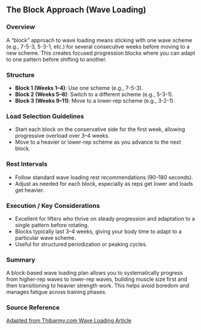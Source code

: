 ## The Block Approach (Wave Loading)

### Overview
A “block” approach to wave loading means sticking with one wave scheme (e.g., 7-5-3, 5-3-1, etc.) for several consecutive weeks before moving to a new scheme. This creates focused progression blocks where you can adapt to one pattern before shifting to another.

### Structure
- **Block 1 (Weeks 1–4)**: Use one scheme (e.g., 7-5-3).  
- **Block 2 (Weeks 5–8)**: Switch to a different scheme (e.g., 5-3-1).  
- **Block 3 (Weeks 9–11)**: Move to a lower-rep scheme (e.g., 3-2-1).

### Load Selection Guidelines
- Start each block on the conservative side for the first week, allowing progressive overload over 3–4 weeks.  
- Move to a heavier or lower-rep scheme as you advance to the next block.

### Rest Intervals
- Follow standard wave loading rest recommendations (90–180 seconds).  
- Adjust as needed for each block, especially as reps get lower and loads get heavier.

### Execution / Key Considerations
- Excellent for lifters who thrive on steady progression and adaptation to a single pattern before rotating.  
- Blocks typically last 3–4 weeks, giving your body time to adapt to a particular wave scheme.  
- Useful for structured periodization or peaking cycles.

### Summary
A block-based wave loading plan allows you to systematically progress from higher-rep waves to lower-rep waves, building muscle size first and then transitioning to heavier strength work. This helps avoid boredom and manages fatigue across training phases.

### Source Reference
[Adapted from Thibarmy.com Wave Loading Article](https://thibarmy.com/wave-loading-02/)